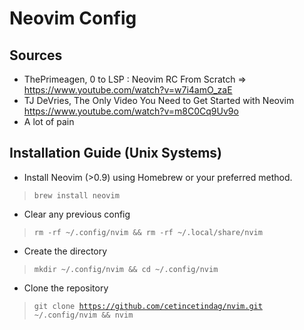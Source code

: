 # Neovim Config

## Sources
- ThePrimeagen, 0 to LSP : Neovim RC From Scratch =>
 https://www.youtube.com/watch?v=w7i4amO_zaE
- TJ DeVries, The Only Video You Need to Get Started with Neovim
 https://www.youtube.com/watch?v=m8C0Cq9Uv9o
- A lot of pain

## Installation Guide (Unix Systems)

- Install Neovim (>0.9) using Homebrew or your preferred method.
> <code>brew install neovim</code>
- Clear any previous config
> <code>rm -rf ~/.config/nvim && rm -rf ~/.local/share/nvim </code>
- Create the directory 
> <code>mkdir ~/.config/nvim && cd ~/.config/nvim</code>
- Clone the repository
> <code>git clone https://github.com/cetincetindag/nvim.git ~/.config/nvim && nvim</code>


